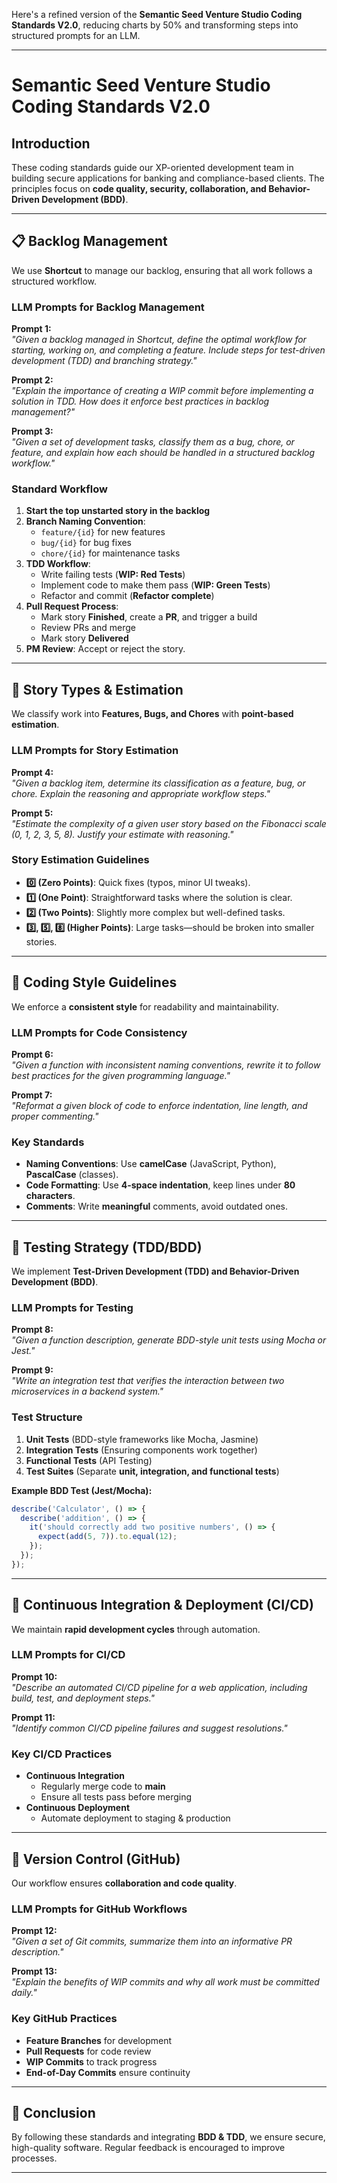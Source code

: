 Here's a refined version of the **Semantic Seed Venture Studio Coding Standards V2.0**, reducing charts by 50% and transforming steps into structured prompts for an LLM.  

---

# **Semantic Seed Venture Studio Coding Standards V2.0**
## **Introduction**
These coding standards guide our XP-oriented development team in building secure applications for banking and compliance-based clients. The principles focus on **code quality, security, collaboration, and Behavior-Driven Development (BDD)**.

---

## **📋 Backlog Management**
We use **Shortcut** to manage our backlog, ensuring that all work follows a structured workflow.

### **LLM Prompts for Backlog Management**
**Prompt 1:**  
*"Given a backlog managed in Shortcut, define the optimal workflow for starting, working on, and completing a feature. Include steps for test-driven development (TDD) and branching strategy."*

**Prompt 2:**  
*"Explain the importance of creating a WIP commit before implementing a solution in TDD. How does it enforce best practices in backlog management?"*

**Prompt 3:**  
*"Given a set of development tasks, classify them as a bug, chore, or feature, and explain how each should be handled in a structured backlog workflow."*

### **Standard Workflow**
1. **Start the top unstarted story in the backlog**  
2. **Branch Naming Convention**:  
   - `feature/{id}` for new features  
   - `bug/{id}` for bug fixes  
   - `chore/{id}` for maintenance tasks  
3. **TDD Workflow**:  
   - Write failing tests (**WIP: Red Tests**)  
   - Implement code to make them pass (**WIP: Green Tests**)  
   - Refactor and commit (**Refactor complete**)  
4. **Pull Request Process**:  
   - Mark story **Finished**, create a **PR**, and trigger a build  
   - Review PRs and merge  
   - Mark story **Delivered**  
5. **PM Review**: Accept or reject the story.  

---

## **📖 Story Types & Estimation**
We classify work into **Features, Bugs, and Chores** with **point-based estimation**.

### **LLM Prompts for Story Estimation**
**Prompt 4:**  
*"Given a backlog item, determine its classification as a feature, bug, or chore. Explain the reasoning and appropriate workflow steps."*

**Prompt 5:**  
*"Estimate the complexity of a given user story based on the Fibonacci scale (0, 1, 2, 3, 5, 8). Justify your estimate with reasoning."*

### **Story Estimation Guidelines**
- **0️⃣ (Zero Points)**: Quick fixes (typos, minor UI tweaks).  
- **1️⃣ (One Point)**: Straightforward tasks where the solution is clear.  
- **2️⃣ (Two Points)**: Slightly more complex but well-defined tasks.  
- **3️⃣, 5️⃣, 8️⃣ (Higher Points)**: Large tasks—should be broken into smaller stories.  

---

## **🎨 Coding Style Guidelines**
We enforce a **consistent style** for readability and maintainability.

### **LLM Prompts for Code Consistency**
**Prompt 6:**  
*"Given a function with inconsistent naming conventions, rewrite it to follow best practices for the given programming language."*

**Prompt 7:**  
*"Reformat a given block of code to enforce indentation, line length, and proper commenting."*

### **Key Standards**
- **Naming Conventions**: Use **camelCase** (JavaScript, Python), **PascalCase** (classes).  
- **Code Formatting**: Use **4-space indentation**, keep lines under **80 characters**.  
- **Comments**: Write **meaningful** comments, avoid outdated ones.  

---

## **🧪 Testing Strategy (TDD/BDD)**
We implement **Test-Driven Development (TDD) and Behavior-Driven Development (BDD)**.

### **LLM Prompts for Testing**
**Prompt 8:**  
*"Given a function description, generate BDD-style unit tests using Mocha or Jest."*

**Prompt 9:**  
*"Write an integration test that verifies the interaction between two microservices in a backend system."*

### **Test Structure**
1. **Unit Tests** (BDD-style frameworks like Mocha, Jasmine)  
2. **Integration Tests** (Ensuring components work together)  
3. **Functional Tests** (API Testing)  
4. **Test Suites** (Separate **unit, integration, and functional tests**)  

**Example BDD Test (Jest/Mocha):**
```javascript
describe('Calculator', () => {
  describe('addition', () => {
    it('should correctly add two positive numbers', () => {
      expect(add(5, 7)).to.equal(12);
    });
  });
});
```

---

## **🔄 Continuous Integration & Deployment (CI/CD)**
We maintain **rapid development cycles** through automation.

### **LLM Prompts for CI/CD**
**Prompt 10:**  
*"Describe an automated CI/CD pipeline for a web application, including build, test, and deployment steps."*

**Prompt 11:**  
*"Identify common CI/CD pipeline failures and suggest resolutions."*

### **Key CI/CD Practices**
- **Continuous Integration**  
  - Regularly merge code to **main**  
  - Ensure all tests pass before merging  
- **Continuous Deployment**  
  - Automate deployment to staging & production  

---

## **🔧 Version Control (GitHub)**
Our workflow ensures **collaboration and code quality**.

### **LLM Prompts for GitHub Workflows**
**Prompt 12:**  
*"Given a set of Git commits, summarize them into an informative PR description."*

**Prompt 13:**  
*"Explain the benefits of WIP commits and why all work must be committed daily."*

### **Key GitHub Practices**
- **Feature Branches** for development  
- **Pull Requests** for code review  
- **WIP Commits** to track progress  
- **End-of-Day Commits** ensure continuity  

---

## **📌 Conclusion**
By following these standards and integrating **BDD & TDD**, we ensure secure, high-quality software. Regular feedback is encouraged to improve processes.

---

